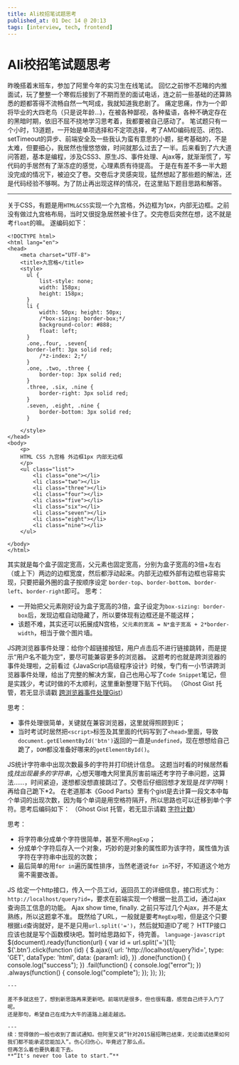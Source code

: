 ```yaml
---
title: Ali校招笔试题思考
published_at: 01 Dec 14 @ 20:13
tags: [interview, tech, frontend]
---
```


# Ali校招笔试题思考

昨晚搭着末班车，参加了阿里今年的实习生在线笔试。
回忆之前惨不忍睹的内推面试，玩了整整一个寒假后接到了不期而至的面试电话，连之前一些基础的还算熟悉的题都答得不流畅自然一气呵成，我就知道我悲剧了。
痛定思痛，作为一个即将毕业的大四老鸟（只是说年龄...)，在被各种鄙视，各种蜚语，各种不确定存在的黑暗时期，依旧不屈不挠地学习思考着，我都要被自己感动了。
笔试题只有一个小时，13道题，一开始是单项选择和不定项选择，考了AMD编码规范、闭包、setTimeout的异步、前端安全及一些我认为蛮有意思的小题，挺考基础的，不是太难，但要细心，我居然也慢悠悠做，时间就那么过去了一半。后来看到了六大道问答题，基本是编程，涉及CSS3、原生JS、事件处理、Ajax等，就渐渐慌了，写代码的手居然有了渐冻症的感觉，心理素质有待提高。
于是在有差不多一半大题没完成的情况下，被迫交了卷。交卷后才灵感突现，猛然想起了那些题的解法，还是代码经验不够啊。为了防止再出现这样的情况，在这里贴下题目思路和解答。


<!--truncate-->

---
关于CSS，有题是用`HTML&CSS`实现一个九宫格，外边框为1px，内部无边框。之前没有做过九宫格布局，当时又很捉急居然被卡住了。交完卷后突然在想，这不就是考`float`的嘛。
遂编码如下：
```language-html
<!DOCTYPE html>
<html lang="en">
<head>
	<meta charset="UTF-8">
	<title>九宫格</title>
	<style>
      ul {
          list-style: none;
          width: 158px;
          height: 158px;
      }
      li {
          width: 50px; height: 50px;
          /*box-sizing: border-box;*/
          background-color: #888;
          float: left;
      }
      .one,.four, .seven{
      border-left: 3px solid red;
          /*z-index: 2;*/
      }
      .one, .two, .three {
          border-top: 3px solid red;
      }
      .three, .six, .nine {
          border-right: 3px solid red;
      }
      .seven, .eight, .nine {
          border-bottom: 3px solid red;
      }

	</style>
</head>
<body>
	<p>
	HTML CSS 九宫格 外边框1px 内部无边框
	</p>
    <ul class="list">
        <li class="one"></li>
        <li class="two"></li>
        <li class="three"></li>
        <li class="four"></li>
        <li class="five"></li>
        <li class="six"></li>
        <li class="seven"></li>
        <li class="eight"></li>
        <li class="nine"></li>
    </ul>

</body>
</html>

```
其实就是每个盒子固定宽高，父元素也固定宽高，分别为盒子宽高的3倍+左右（或上下）两边的边框宽度，然后都浮动起来。内部无边框外部有边框也容易实现，只要把最外圈的盒子按顺序设定 `border-top`、`border-bottom`、`border-left`、`border-right`即可。
思考：

- 一开始把父元素刚好设为盒子宽高的3倍，盒子设定为`box-sizing: border-box`后，发现边框自动隐藏了，所以要体现有边框还是不能这样；
- 该题不难，其实还可以拓展成N宫格，`父元素的宽高 = N*盒子宽高 + 2*border-width`，相当于做个图片墙。

JS跨浏览器事件处理：给你个超链接按钮，用户点击后不进行链接跳转，而是提示“用户名不能为空”，要尽可能兼容更多的浏览器。
这题考的也就是跨浏览器的事件处理啦，之前看过《JavaScript高级程序设计》时候，专门有一小节讲跨浏览器事件处理，给出了完整的解决方案，自己也用心写了`Code Snippet`笔记，但是实践少，考试时做的不太顺利，这里重新整理下贴下代码。
（Ghost Gist 托管，若无显示请戳 [跨浏览器事件处理Gist](https://gist.github.com/githubzbl/8170f1e96e7bf3c66ca5)）
<script src="https://gist.github.com/githubzbl/8170f1e96e7bf3c66ca5.js"></script>

思考：

- 事件处理很简单，关键就在兼容浏览器，这里就得照顾到IE；
- 当时考试时居然把`<script>`标签及其里面的代码写到了`<head>`里面，导致`document.getElementById('btn')`返回的一直是`undefined`，现在想想给自己跪了，`DOM`都没准备好哪来的`getElementById()`。

JS统计字符串中出现次数最多的字符并打印统计信息。
这题当时看的时候居然看成*找出现最多的字符串*，心想天哪噜大阿里真厉害前端还考字符子串问题，这算法……，时间紧迫，遂想都没想直接跳过了。交卷后仔细回想才发现是*找字符*啊！再给自己跪下\*2。
在老道那本《Good Parts》里有个gist是去计算一段文本中每个单词的出现次数，因为每个单词是用空格符隔开，所以思路也可以迁移到单个字符。思考后编码如下：
（Ghost Gist 托管，若无显示请戳 [字符计数](https://gist.github.com/githubzbl/a0ab1b7dd4f0128e9d6d)）
<script src="https://gist.github.com/githubzbl/a0ab1b7dd4f0128e9d6d.js"></script>
思考：

- 将字符串分成单个字符很简单，甚至不用`RegExp`；
- 分成单个字符后存入一个对象，巧妙的是对象的属性即为该字符，属性值为该字符在字符串中出现的次数；
- 最后简单的用`for in`遍历属性排序，当然老道说`for in`不好，不知道这个地方需不需要改善。

JS 给定一个http接口，传入一个员工id，返回员工的详细信息，接口形式为：`http://localhost/query?id=`，要求在前端实现一个根据一批员工id，通过ajax查询员工信息的功能。
Ajax show time, finally.
之前只写过几个Ajax，并不是太熟练，所以这题拿不准。
既然给了URL，一般就是要考`RegExp`啦，但是这个只要根据`id`查询就好，是不是只用`url.split('=')`，然后就知道ID了呢？
HTTP接口应该也就是写个函数模块吧。暂时给思路如下，待完善。
```language-javascript```
 $(document).ready(function(url) {
   var id = url.split('=')[1];
   $('.btn').click(function (id) {
        $.ajax({
            url: 'http://localhost/query?id=',
            type: 'GET',
            dataType: 'html',
            data: {param1: id},
        })
        .done(function() {
            console.log("success");
        })
        .fail(function() {
            console.log("error");
        })
        .always(function() {
            console.log("complete");
        });
    });
  });
```
---

差不多就这些了，想到新思路再来更新吧。前端坑是很多，但也很有趣，感觉自己终于入门了呢。
还是那句，希望自己在成为大牛的道路上越走越远。

---
续：觉得做的一般也收到了面试通知。但阿里又说“针对2015届招聘已结束，无论面试结果如何我们都不能承诺您能加入”。伤心归伤心，毕竟迟了那么点。
但再怎么着也要执着走下去。
**“It's never too late to start.”**

